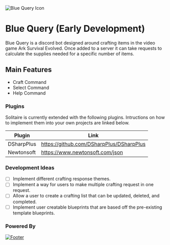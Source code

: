<img style="align:middle;" src="https://raw.githubusercontent.com/ChaseRoth/BlueQuery/master/Icons/bluequery512.png?token=ALEXLHU3OSPS3TBCRO2XXHK6P3UNM" alt="Blue Query Icon">

# Blue Query (Early Development)

Blue Query is a discord bot designed around crafting items in the video game Ark Survival Evolved. Once added to a server it can take requests to calculate the supplies needed for a specific number of items.

## Main Features 

  - Craft Command
  - Select Command
  - Help Command

### Plugins
Solitaire is currently extended with the following plugins. Intructions on how to implement them into your own projects are linked below.

| Plugin | Link |
| ------ | ------ |
| DSharpPlus | https://github.com/DSharpPlus/DSharpPlus |
| Newtonsoft | https://www.newtonsoft.com/json |
### Development Ideas

- [ ] Implement different crafting response themes.
- [ ] Implement a way for users to make multiple crafting request in one request.
- [ ] Allow a user to create a crafting list that can be updated, deleted, and completed.
- [ ] Implement user creatable blueprints that are based off the pre-existing template blueprints.

### Powered By
[![Footer](https://d585tldpucybw.cloudfront.net/sfimages/default-source/productsimages/justmock/justmock__net_770.png?sfvrsn=b4522579_1)](https://dotnet.microsoft.com/download)

